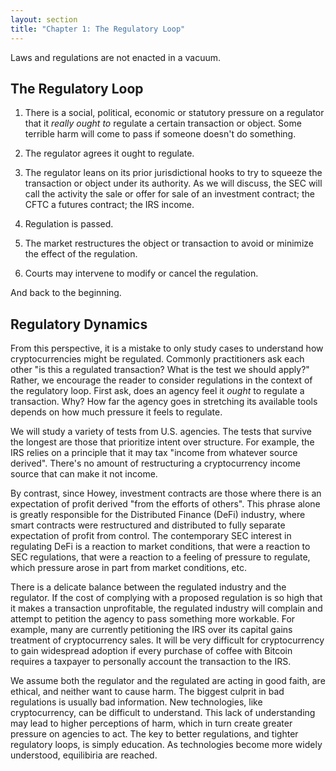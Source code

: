 ```yaml
---
layout: section
title: "Chapter 1: The Regulatory Loop"
---
```


Laws and regulations are not enacted in a vacuum. 


## The Regulatory Loop

1. There is a social, political, economic or statutory pressure on a regulator that it _really ought to_ regulate a certain transaction or object. Some terrible harm will come to pass if someone doesn't do something.

2. The regulator agrees it ought to regulate.

3. The regulator leans on its prior jurisdictional hooks to try to squeeze the transaction or object under its authority. As we will discuss, the SEC will call the activity the sale or offer for sale of an investment contract; the CFTC a futures contract; the IRS income.

4. Regulation is passed.

5. The market restructures the object or transaction to avoid or minimize the effect of the regulation.

6. Courts may intervene to modify or cancel the regulation.

And back to the beginning.

## Regulatory Dynamics

From this perspective, it is a mistake to only study cases to understand how cryptocurrencies might be regulated. Commonly practitioners ask each other "is this a regulated transaction? What is the test we should apply?" Rather, we encourage the reader to consider regulations in the context of the regulatory loop. First ask, does an agency feel it _ought_ to regulate a transaction. Why? How far the agency goes in stretching its available tools depends on how much pressure it feels to regulate.

We will study a variety of tests from U.S. agencies. The tests that survive the longest are those that prioritize intent over structure. For example, the IRS relies on a principle that it may tax "income from whatever source derived". There's no amount of restructuring a cryptocurrency income source that can make it not income.

By contrast, since Howey, investment contracts are those where there is an expectation of profit derived "from the efforts of others". This phrase alone is greatly responsible for the Distributed Finance (DeFi) industry, where smart contracts were restructured and distributed to fully separate expectation of profit from control. The contemporary SEC interest in regulating DeFi is a reaction to market conditions, that were a reaction to SEC regulations, that were a reaction to a feeling of pressure to regulate, which pressure arose in part from market conditions, etc.

There is a delicate balance between the regulated industry and the regulator. If the cost of complying with a proposed regulation is so high that it makes a transaction unprofitable, the regulated industry will complain and attempt to petition the agency to pass something more workable. For example, many are currently petitioning the IRS over its capital gains treatment of cryptocurrency sales. It will be very difficult for cryptocurrency to gain widespread adoption if every purchase of coffee with Bitcoin requires a taxpayer to personally account the transaction to the IRS.

We assume both the regulator and the regulated are acting in good faith, are ethical, and neither want to cause harm. The biggest culprit in bad regulations is usually bad information. New technologies, like cryptocurrency, can be difficult to understand. This lack of understanding may lead to higher perceptions of harm, which in turn create greater pressure on agencies to act. The key to better regulations, and tighter regulatory loops, is simply education. As technologies become more widely understood, equilibiria are reached.
